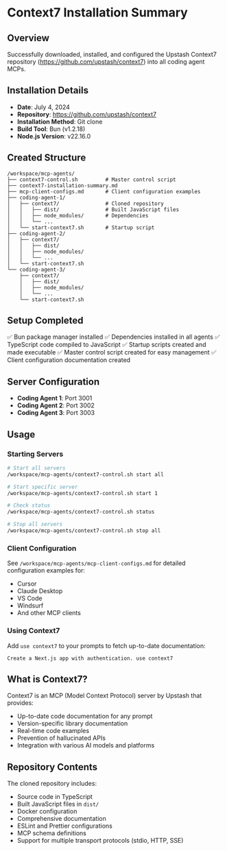 # Context7 Installation Summary

## Overview
Successfully downloaded, installed, and configured the Upstash Context7 repository (https://github.com/upstash/context7) into all coding agent MCPs.

## Installation Details
- **Date**: July 4, 2024
- **Repository**: https://github.com/upstash/context7
- **Installation Method**: Git clone
- **Build Tool**: Bun (v1.2.18)
- **Node.js Version**: v22.16.0

## Created Structure
```
/workspace/mcp-agents/
├── context7-control.sh         # Master control script
├── context7-installation-summary.md
├── mcp-client-configs.md       # Client configuration examples
├── coding-agent-1/
│   ├── context7/               # Cloned repository
│   │   ├── dist/               # Built JavaScript files
│   │   ├── node_modules/       # Dependencies
│   │   └── ...
│   └── start-context7.sh       # Startup script
├── coding-agent-2/
│   ├── context7/
│   │   ├── dist/
│   │   ├── node_modules/
│   │   └── ...
│   └── start-context7.sh
└── coding-agent-3/
    ├── context7/
    │   ├── dist/
    │   ├── node_modules/
    │   └── ...
    └── start-context7.sh
```

## Setup Completed
✅ Bun package manager installed
✅ Dependencies installed in all agents
✅ TypeScript code compiled to JavaScript
✅ Startup scripts created and made executable
✅ Master control script created for easy management
✅ Client configuration documentation created

## Server Configuration
- **Coding Agent 1**: Port 3001
- **Coding Agent 2**: Port 3002
- **Coding Agent 3**: Port 3003

## Usage

### Starting Servers
```bash
# Start all servers
/workspace/mcp-agents/context7-control.sh start all

# Start specific server
/workspace/mcp-agents/context7-control.sh start 1

# Check status
/workspace/mcp-agents/context7-control.sh status

# Stop all servers
/workspace/mcp-agents/context7-control.sh stop all
```

### Client Configuration
See `/workspace/mcp-agents/mcp-client-configs.md` for detailed configuration examples for:
- Cursor
- Claude Desktop
- VS Code
- Windsurf
- And other MCP clients

### Using Context7
Add `use context7` to your prompts to fetch up-to-date documentation:
```
Create a Next.js app with authentication. use context7
```

## What is Context7?
Context7 is an MCP (Model Context Protocol) server by Upstash that provides:
- Up-to-date code documentation for any prompt
- Version-specific library documentation
- Real-time code examples
- Prevention of hallucinated APIs
- Integration with various AI models and platforms

## Repository Contents
The cloned repository includes:
- Source code in TypeScript
- Built JavaScript files in `dist/`
- Docker configuration
- Comprehensive documentation
- ESLint and Prettier configurations
- MCP schema definitions
- Support for multiple transport protocols (stdio, HTTP, SSE)